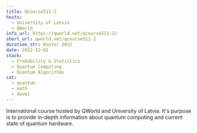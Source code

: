 ```yaml
---
title: QCourse511-2
hosts:
  - University of Latvia
  - QWorld
info_url: https://qworld.net/qcourse511-2/
short_url: qworld.net/qcourse511-2
duration_str: Winter 2022
date: 2022-12-01
stack:
  - Probability & Statistics
  - Quantum Computing
  - Quantum Algorithms
cat:
  - quantum
  - math
  - devel
---
```


International course hosted by QWorld and University of Latvia. It's purpose is to provide in-depth information about quantum computing and current state of quantum hardware.
